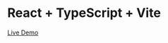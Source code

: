# React + TypeScript + Vite


<a href="https://heartfelt-bienenstitch-4d2ca5.netlify.app/">Live Demo</a>

